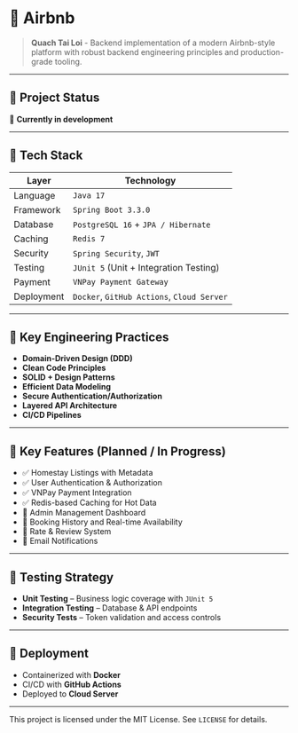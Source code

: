 # 🏡 Airbnb 

> **Quach Tai Loi** - Backend implementation of a modern Airbnb-style platform with robust backend engineering principles and production-grade tooling.

---

## 📌 Project Status

🚧 **Currently in development**

---

## 🚀 Tech Stack

| Layer         | Technology                            |
|---------------|----------------------------------------|
| Language      | `Java 17`                              |
| Framework     | `Spring Boot 3.3.0`                    |
| Database      | `PostgreSQL 16` + `JPA / Hibernate`    |
| Caching       | `Redis 7`                              |
| Security      | `Spring Security`, `JWT`               |
| Testing       | `JUnit 5` (Unit + Integration Testing) |
| Payment       | `VNPay Payment Gateway`                |
| Deployment    | `Docker`, `GitHub Actions`, `Cloud Server` |

---

## 🧠 Key Engineering Practices

- **Domain-Driven Design (DDD)**
- **Clean Code Principles**
- **SOLID + Design Patterns**
- **Efficient Data Modeling**
- **Secure Authentication/Authorization**
- **Layered API Architecture**
- **CI/CD Pipelines**

---

## 🔧 Key Features (Planned / In Progress)

- ✅ Homestay Listings with Metadata
- ✅ User Authentication & Authorization
- ✅ VNPay Payment Integration
- ✅ Redis-based Caching for Hot Data
- 🔄 Admin Management Dashboard
- 🔄 Booking History and Real-time Availability
- 🔄 Rate & Review System
- 🔄 Email Notifications

---

## 🧪 Testing Strategy

- **Unit Testing** – Business logic coverage with `JUnit 5`
- **Integration Testing** – Database & API endpoints
- **Security Tests** – Token validation and access controls

---

## 🚢 Deployment

- Containerized with **Docker**
- CI/CD with **GitHub Actions**
- Deployed to **Cloud Server**

---




This project is licensed under the MIT License. See `LICENSE` for details.
